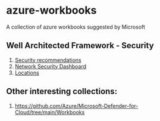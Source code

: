 # azure-workbooks
A collection of azure workbooks suggested by Microsoft

## Well Architected Framework - Security

1. [Security recommendations](https://github.com/pagopa/azure-workbooks/edit/main/workbooks/Security%20recommendations/workbook.json)
1. [Network Security Dashboard](https://github.com/Azure/Microsoft-Defender-for-Cloud/tree/main/Workbooks/Network%20Security%20Dashboard)
1. [Locations](https://raw.githubusercontent.com/pagopa/azure-workbooks/main/workbooks/Locations/workbook.json)

## Other interesting collections:
1. https://github.com/Azure/Microsoft-Defender-for-Cloud/tree/main/Workbooks
